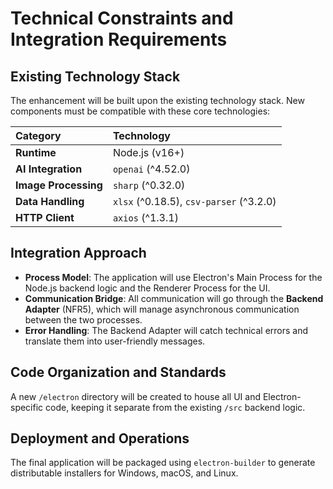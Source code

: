 # Technical Constraints and Integration Requirements

## Existing Technology Stack

The enhancement will be built upon the existing technology stack. New components must be compatible with these core technologies:

| Category | Technology |
| :--- | :--- |
| **Runtime** | Node.js (v16+) |
| **AI Integration**| `openai` (^4.52.0) |
| **Image Processing**| `sharp` (^0.32.0) |
| **Data Handling**| `xlsx` (^0.18.5), `csv-parser` (^3.2.0) |
| **HTTP Client** | `axios` (^1.3.1) |

## Integration Approach

* **Process Model**: The application will use Electron's Main Process for the Node.js backend logic and the Renderer Process for the UI.
* **Communication Bridge**: All communication will go through the **Backend Adapter** (NFR5), which will manage asynchronous communication between the two processes.
* **Error Handling**: The Backend Adapter will catch technical errors and translate them into user-friendly messages.

## Code Organization and Standards

A new `/electron` directory will be created to house all UI and Electron-specific code, keeping it separate from the existing `/src` backend logic.

## Deployment and Operations

The final application will be packaged using `electron-builder` to generate distributable installers for Windows, macOS, and Linux. 
